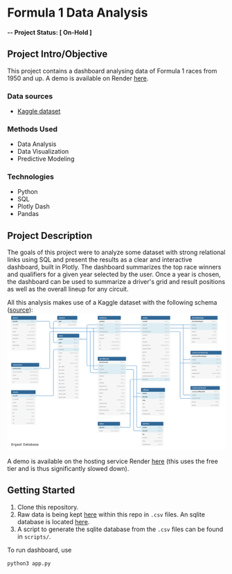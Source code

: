 # Formula 1 Data Analysis

#### -- Project Status: [ On-Hold ]

## Project Intro/Objective
This project contains a dashboard analysing data of Formula 1 races from 1950 and up. A demo is available on Render [here](https://formula1-dashboard-65yi.onrender.com/).

<!--
### Collaborators
|Name     |  Github Page   |  Personal Website  |
|---------|-----------------|--------------------|
|Nicolas Chagnet | [NicolasChagnet](https://github.com/NicolasChagnet)| [nicolaschagnet.github.io](https://nicolaschagnet.github.io)  | -->

### Data sources

* [Kaggle dataset](https://www.kaggle.com/datasets/rohanrao/formula-1-world-championship-1950-2020)

### Methods Used
* Data Analysis
* Data Visualization
* Predictive Modeling

### Technologies
* Python
* SQL
* Plotly Dash
* Pandas

## Project Description
The goals of this project were to analyze some dataset with strong relational links using SQL and present the results as a clear and interactive dashboard, built in Plotly. The dashboard summarizes the top race winners and qualifiers for a given year selected by the user. Once a year is chosen, the dashboard can be used to summarize a driver's grid and result positions as well as the overall lineup for any circuit.

All this analysis makes use of a Kaggle dataset with the following schema ([source](http://ergast.com/images/ergast_db.png)):
![Schema SQL](figs/schema.png)

A demo is available on the hosting service Render [here](https://formula1-dashboard-65yi.onrender.com/) (this uses the free tier and is thus significantly slowed down).


## Getting Started

1. Clone this repository.
2. Raw data is being kept [here](data/raw) within this repo in `.csv` files. An sqlite database is located [here](data/final).
3. A script to generate the sqlite database from the `.csv` files can be found in `scripts/`.

To run dashboard, use
```bash
python3 app.py
```


<!-- ## Featured Notebooks/Analysis/Deliverables
* [Notebook/Markdown/Slide Deck Title](#)
* [Notebook/Markdown/Slide DeckTitle](#)
* [Blog Post](#) -->
